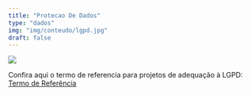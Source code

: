 ```yaml
---
title: "Protecao De Dados"
type: "dados"
img: "img/conteudo/lgpd.jpg"
draft: false
---
```

<a href="/sobre_files/protecao-de-dados.docx" target="_blank">
  <img src="/img/conteudo/lgpd.jpg" style="max-width:100%">
</a>
<br>

Confira aqui o termo de referencia para projetos de adequação à LGPD:
[Termo de Referência](/sobre_files/protecao-de-dados.docx)
